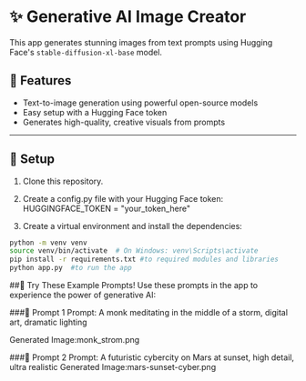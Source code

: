 # ✨ Generative AI Image Creator

This app generates stunning images from text prompts using Hugging Face's `stable-diffusion-xl-base` model.

## 🚀 Features

- Text-to-image generation using powerful open-source models
- Easy setup with a Hugging Face token
- Generates high-quality, creative visuals from prompts

---

## 🔧 Setup

1. Clone this repository.
2. Create a config.py file with your Hugging Face token:
      HUGGINGFACE_TOKEN = "your_token_here"

3. Create a virtual environment and install the dependencies:

```bash
python -m venv venv
source venv/bin/activate  # On Windows: venv\Scripts\activate
pip install -r requirements.txt #to required modules and libraries
python app.py  #to run the app

```
##🧪 Try These Example Prompts!
Use these prompts in the app to experience the power of generative AI:

###🧘 Prompt 1
Prompt:
A monk meditating in the middle of a storm, digital art, dramatic lighting

Generated Image:monk_strom.png

###🌆 Prompt 2
Prompt:
A futuristic cybercity on Mars at sunset, high detail, ultra realistic
Generated Image:mars-sunset-cyber.png
